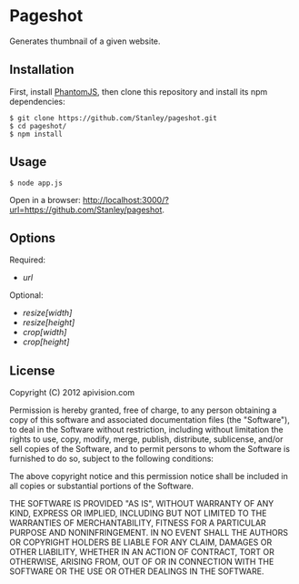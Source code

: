 Pageshot
========

Generates thumbnail of a given website.

Installation
------------

First, install
[PhantomJS](http://code.google.com/p/phantomjs/wiki/Installation), then
clone this repository and install its npm dependencies:

    $ git clone https://github.com/Stanley/pageshot.git
    $ cd pageshot/
    $ npm install

Usage
-----

    $ node app.js

Open in a browser: <http://localhost:3000/?url=https://github.com/Stanley/pageshot>.

Options
-------

Required:

* *url*

Optional:

* *resize[width]*
* *resize[height]*
* *crop[width]*
* *crop[height]*

License
-------

Copyright (C) 2012 apivision.com

Permission is hereby granted, free of charge, to any person obtaining a
copy of this software and associated documentation files (the "Software"),
to deal in the Software without restriction, including without limitation
the rights to use, copy, modify, merge, publish, distribute, sublicense,
and/or sell copies of the Software, and to permit persons to whom the
Software is furnished to do so, subject to the following conditions:

The above copyright notice and this permission notice shall be included in
all copies or substantial portions of the Software.

THE SOFTWARE IS PROVIDED "AS IS", WITHOUT WARRANTY OF ANY KIND, EXPRESS OR
IMPLIED, INCLUDING BUT NOT LIMITED TO THE WARRANTIES OF MERCHANTABILITY,
FITNESS FOR A PARTICULAR PURPOSE AND NONINFRINGEMENT. IN NO EVENT SHALL THE
AUTHORS OR COPYRIGHT HOLDERS BE LIABLE FOR ANY CLAIM, DAMAGES OR OTHER
LIABILITY, WHETHER IN AN ACTION OF CONTRACT, TORT OR OTHERWISE, ARISING
FROM, OUT OF OR IN CONNECTION WITH THE SOFTWARE OR THE USE OR OTHER
DEALINGS IN THE SOFTWARE.
